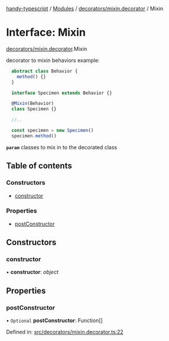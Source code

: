 [handy-typescript](../README.md) / [Modules](../modules.md) / [decorators/mixin.decorator](../modules/decorators_mixin_decorator.md) / Mixin

# Interface: Mixin

[decorators/mixin.decorator](../modules/decorators_mixin_decorator.md).Mixin

decorator to mixin behaviors
example:
```typescript
  abstract class Behavior {
    method() {}
  }

  interface Specimen extends Behavior {}

  @Mixin(Behavior)
  class Specimen {}

  //..

  const specimen = new Specimen()
  specimen.method()
```

**`param`** classes to mix in to the decorated class

## Table of contents

### Constructors

- [constructor](decorators_mixin_decorator.mixin.md#constructor)

### Properties

- [postConstructor](decorators_mixin_decorator.mixin.md#postconstructor)

## Constructors

### constructor

• **constructor**: *object*

## Properties

### postConstructor

• `Optional` **postConstructor**: Function[]

Defined in: [src/decorators/mixin.decorator.ts:22](https://github.com/robbiemu/handy-typescript/blob/29caf49/src/decorators/mixin.decorator.ts#L22)
